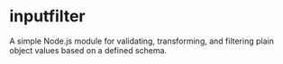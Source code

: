 # inputfilter
A simple Node.js module for validating, transforming, and filtering plain object values based on a defined schema.